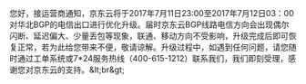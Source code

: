 您好，接运营商通知，京东云将于2017年7月11日23:00至2017年7月12日03：00对华北BGP的电信出口进行优化升级。届时京东云BGP线路电信方向会出现偶尔闪断、延迟偏大、少量丢包等现象，联通、移动方向不受影响，升级完成后即可恢复正常，若为此给您带来不便，敬请谅解。升级过程中，如遇到任何问题，请您随时通过工单系统或7*24服务热线（400-615-1212）联系我们，我们即刻受理，感谢您对京东云的支持。&amp;lt;br&amp;gt;
